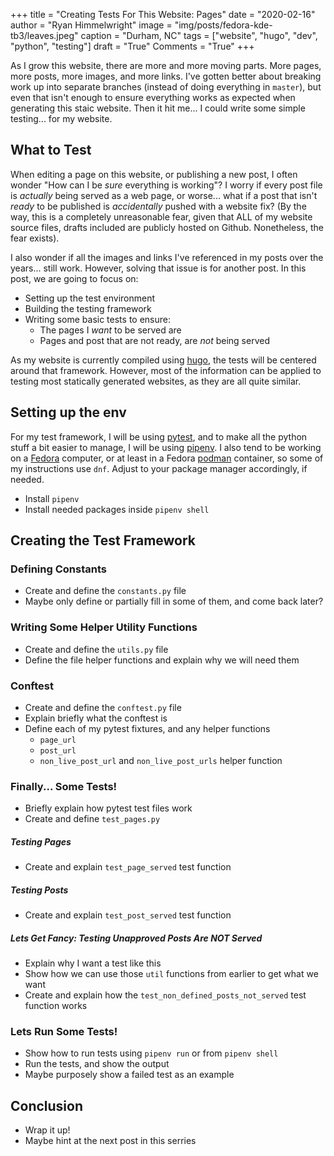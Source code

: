 +++
title  = "Creating Tests For This Website: Pages"
date   = "2020-02-16"
author = "Ryan Himmelwright"
image  = "img/posts/fedora-kde-tb3/leaves.jpeg"
caption = "Durham, NC"
tags   = ["website", "hugo", "dev", "python", "testing"]
draft  = "True"
Comments = "True"
+++

As I grow this website, there are more and more moving parts. More pages, more
posts, more images, and more links. I've gotten better about breaking work up
into separate branches (instead of doing everything in `master`), but even that
isn't enough to ensure everything works as expected when generating this staic
website. Then it hit me... I could write some simple testing... for my website.

<!--more-->

## What to Test

When editing a page on this website, or publishing a new post, I often wonder
"How can I be *sure* everything is working"? I worry if every post file is *actually*
being served as a web page, or worse... what if a post that isn't *ready* to be
published is *accidentally* pushed with a website fix? (By the way, this is a
completely unreasonable fear, given that ALL of my website source files, drafts included are
publicly hosted on Github. Nonetheless, the fear exists).

I also wonder if all the images and links I've referenced in my posts over the
years... still work. However, solving that issue is for another post. In this
post, we are going to focus on:

- Setting up the test environment
- Building the testing framework
- Writing some basic tests to ensure:
    - The pages I *want* to be served are
    - Pages and post that are not ready, are *not* being served

As my website is currently compiled using [hugo](https://gohugo.io), the tests
will be centered around that framework. However, most of the information can be
applied to testing most statically generated websites, as they are all quite
similar.


## Setting up the env

For my test framework, I will be using
[pytest](https://docs.pytest.org/en/latest/contents.html), and to make all the
python stuff a bit easier to manage, I will be using
[pipenv](https://github.com/pypa/pipenv). I also tend to be working on a
[Fedora](https://getfedora.org) computer, or at least in a Fedora
[podman](https://podman.io) container, so some of my instructions use `dnf`.
Adjust to your package manager accordingly, if needed.



- Install `pipenv`
- Install needed packages inside `pipenv shell`


## Creating the Test Framework


### Defining Constants

- Create and define the `constants.py` file
- Maybe only define or partially fill in some of them, and come back later?

### Writing Some Helper Utility Functions

- Create and define the `utils.py` file
- Define the file helper functions and explain why we will need them


### Conftest

- Create and define the `conftest.py` file
- Explain briefly what the conftest is
- Define each of my pytest fixtures, and any helper functions
  - `page_url`
  - `post_url`
  - `non_live_post_url` and `non_live_post_urls` helper function


### Finally... Some Tests!

- Briefly explain how pytest test files work
- Create and define `test_pages.py`

##### Testing Pages

- Create and explain `test_page_served` test function

##### Testing Posts

- Create and explain `test_post_served` test function

##### Lets Get Fancy: Testing Unapproved Posts Are *NOT* Served

- Explain why I want a test like this
- Show how we can use those `util` functions from earlier to get what we want
- Create and explain how the `test_non_defined_posts_not_served` test function
    works


### Lets Run Some Tests!

- Show how to run tests using `pipenv run` or from `pipenv shell`
- Run the tests, and show the output
- Maybe purposely show a failed test as an example


## Conclusion

- Wrap it up!
- Maybe hint at the next post in this serries

